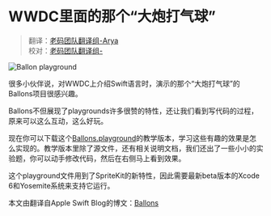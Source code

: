 # WWDC里面的那个“大炮打气球”

> 翻译：[老码团队翻译组-Arya](http://weibo.com/littlekok/)  
> 校对：[老码团队翻译组-](Jame)

![Ballon playground](https://devimages.apple.com.edgekey.net/swift/images/swift-screenshot.jpg)


很多小伙伴说，对WWDC上介绍Swift语言时，演示的那个“大炮打气球”的Ballons项目很感兴趣。

Ballons不但展现了playgrounds许多很赞的特性，还让我们看到写代码的过程，原来可以这么互动，这么好玩。

现在你可以下载这个[Ballons.playground](https://developer.apple.com/swift/blog/downloads/Balloons.zip)的教学版本，学习这些有趣的效果是怎么实现的。教学版本里除了源文件，还有相关说明文档，我们还出了一些小小的实验题，你可以动手修改代码，然后在右侧马上看到效果。

这个playground文件用到了SpriteKit的新特性，因此需要最新beta版本的Xcode 6和Yosemite系统来支持它运行。


本文由翻译自Apple Swift Blog的博文：[Ballons](https://developer.apple.com/swift/blog/?id=9) 
